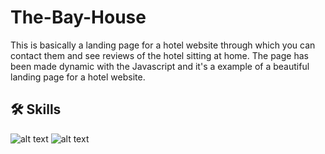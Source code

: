 # The-Bay-House

This is basically a landing page for a hotel website through which you can contact them and see reviews of the hotel sitting at home. The page has been made dynamic with the Javascript and it's a example of a beautiful landing page for a hotel website.

## 🛠 Skills

![alt text](https://encrypted-tbn0.gstatic.com/images?q=tbn:ANd9GcTiSf_Ho5NkQ5WXlL8KjS45ocopmQkFge5Wnkdbo6htPHRt16s_NtByW7KYqrkXOlUWiMs&usqp=CAU)
![alt text](https://upload.wikimedia.org/wikipedia/commons/thumb/b/b2/Bootstrap_logo.svg/200px-Bootstrap_logo.svg.png)
